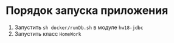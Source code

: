 # Порядок запуска приложения
1. Запустить `sh docker/runDb.sh` в модуле `hw18-jdbc`
2. Запустить класс `HomeWork`
